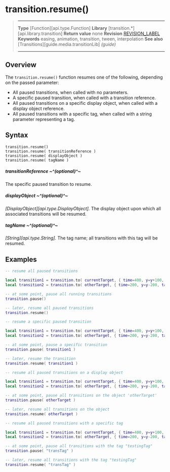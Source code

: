 # transition.resume()

> --------------------- ------------------------------------------------------------------------------------------
> __Type__              [Function][api.type.Function]
> __Library__           [transition.*][api.library.transition]
> __Return value__      none
> __Revision__          [REVISION_LABEL](REVISION_URL)
> __Keywords__          easing, animation, transition, tween, interpolation
> __See also__			[Transitions][guide.media.transitionLib] _(guide)_
> --------------------- ------------------------------------------------------------------------------------------


## Overview

The `transition.resume()` function resumes one of the following, depending on the passed parameter:

* All paused transitions, when called with no parameters.
* A specific paused transition, when called with a transition reference.
* All paused transitions on a specific display object, when called with a display object reference.
* All paused transitions with a specific tag, when called with a string parameter representing a tag.


## Syntax

	transition.resume()
	transition.resume( transitionReference )
	transition.resume( displayObject )
	transition.resume( tagName )


##### transitionReference ~^(optional)^~
The specific paused transition to resume.

##### displayObject ~^(optional)^~
_[DisplayObject][api.type.DisplayObject]._ The display object upon which all associated transitions will be resumed.

##### tagName ~^(optional)^~
_[String][api.type.String]._ The tag name; all transitions with this tag will be resumed.


## Examples

``````lua
-- resume all paused transitions

local transition1 = transition.to( currentTarget, { time=400, y=y+100, iterations=5, tag="transTag" } )
local transition2 = transition.to( otherTarget, { time=200, y=y-200, tag="transTag" } )

-- at some point, pause all running transitions
transition.pause()

-- later, resume all paused transitions
transition.resume()
``````

``````lua
-- resume a specific paused transition

local transition1 = transition.to( currentTarget, { time=400, y=y+100, iterations=5, tag="transTag" } )
local transition2 = transition.to( otherTarget, { time=200, y=y-200, tag="transTag" } )

-- at some point, pause a specific transition
transition.pause( transition1 )

-- later, resume the transition
transition.resume( transition1 )
``````

``````lua
-- resume all paused transitions on a display object

local transition1 = transition.to( currentTarget, { time=400, y=y+100, iterations=5, tag="transTag" } )
local transition2 = transition.to( otherTarget, { time=200, y=y-200, tag="transTag" } )

-- at some point, pause all transitions on the object 'otherTarget'
transition.pause( otherTarget )

-- later, resume all transitions on the object
transition.resume( otherTarget )
``````

``````lua
-- resume all paused transitions with a specific tag

local transition1 = transition.to( currentTarget, { time=400, y=y+100, iterations=5, tag="transTag" } )
local transition2 = transition.to( otherTarget, { time=200, y=y-200, tag="transTag" } )

-- at some point, pause all transitions with the tag "testingTag"
transition.pause( "transTag" )

-- later, resume all transitions with the tag "testingTag"
transition.resume( "transTag" )
``````